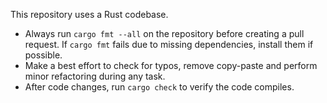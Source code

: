 This repository uses a Rust codebase.

* Always run `cargo fmt --all` on the repository before creating a pull request. If `cargo fmt` fails due to missing dependencies, install them if possible.
* Make a best effort to check for typos, remove copy-paste and perform minor refactoring during any task.
* After code changes, run `cargo check` to verify the code compiles.
